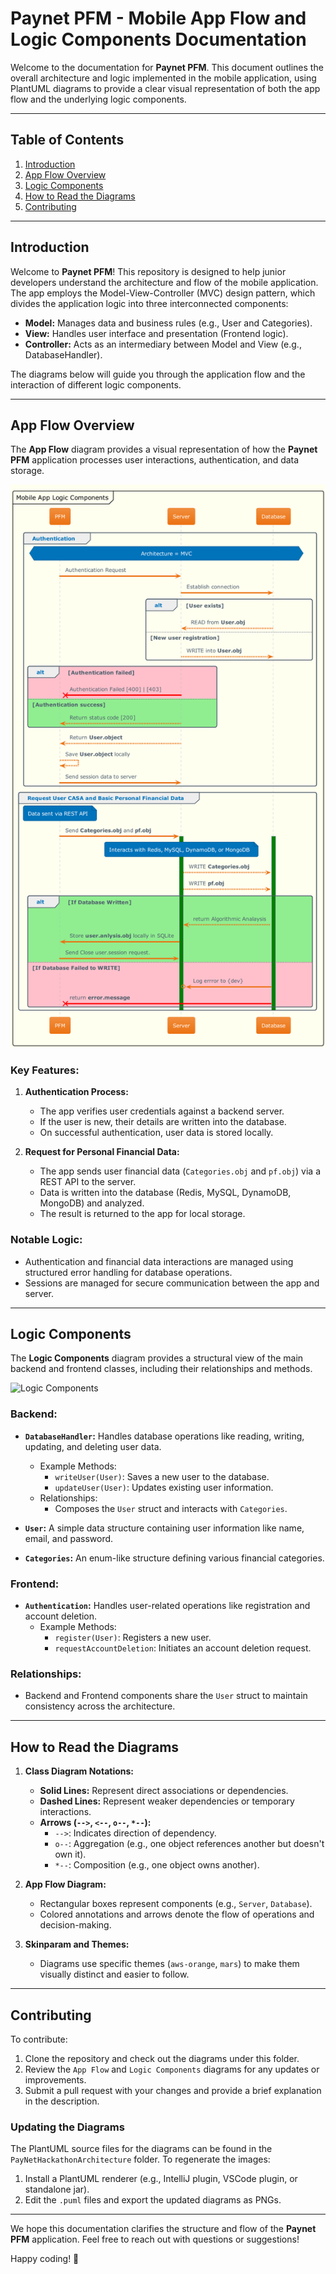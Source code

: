 # Paynet PFM - Mobile App Flow and Logic Components Documentation

Welcome to the documentation for **Paynet PFM**. This document outlines the overall architecture and logic implemented in the mobile application, using PlantUML diagrams to provide a clear visual representation of both the app flow and the underlying logic components.

---

## Table of Contents

1. [Introduction](#introduction)
2. [App Flow Overview](#app-flow-overview)
3. [Logic Components](#logic-components)
4. [How to Read the Diagrams](#how-to-read-the-diagrams)
5. [Contributing](#contributing)

---

## Introduction

Welcome to **Paynet PFM**! This repository is designed to help junior developers understand the architecture and flow of the mobile application. The app employs the Model-View-Controller (MVC) design pattern, which divides the application logic into three interconnected components:

- **Model:** Manages data and business rules (e.g., User and Categories).
- **View:** Handles user interface and presentation (Frontend logic).
- **Controller:** Acts as an intermediary between Model and View (e.g., DatabaseHandler).

The diagrams below will guide you through the application flow and the interaction of different logic components.

---

## App Flow Overview

The **App Flow** diagram provides a visual representation of how the **Paynet PFM** application processes user interactions, authentication, and data storage.

![App Flow](APP_FLOW.png)

### Key Features:

1. **Authentication Process:**

   - The app verifies user credentials against a backend server.
   - If the user is new, their details are written into the database.
   - On successful authentication, user data is stored locally.

2. **Request for Personal Financial Data:**
   - The app sends user financial data (`Categories.obj` and `pf.obj`) via a REST API to the server.
   - Data is written into the database (Redis, MySQL, DynamoDB, MongoDB) and analyzed.
   - The result is returned to the app for local storage.

### Notable Logic:

- Authentication and financial data interactions are managed using structured error handling for database operations.
- Sessions are managed for secure communication between the app and server.

---

## Logic Components

The **Logic Components** diagram provides a structural view of the main backend and frontend classes, including their relationships and methods.

![Logic Components](notyet)

### Backend:

- **`DatabaseHandler`:** Handles database operations like reading, writing, updating, and deleting user data.

  - Example Methods:
    - `writeUser(User)`: Saves a new user to the database.
    - `updateUser(User)`: Updates existing user information.
  - Relationships:
    - Composes the `User` struct and interacts with `Categories`.

- **`User`:** A simple data structure containing user information like name, email, and password.

- **`Categories`:** An enum-like structure defining various financial categories.

### Frontend:

- **`Authentication`:** Handles user-related operations like registration and account deletion.
  - Example Methods:
    - `register(User)`: Registers a new user.
    - `requestAccountDeletion`: Initiates an account deletion request.

### Relationships:

- Backend and Frontend components share the `User` struct to maintain consistency across the architecture.

---

## How to Read the Diagrams

1. **Class Diagram Notations:**

   - **Solid Lines:** Represent direct associations or dependencies.
   - **Dashed Lines:** Represent weaker dependencies or temporary interactions.
   - **Arrows (`-->`, `<--`, `o--`, `*--`):**
     - `-->`: Indicates direction of dependency.
     - `o--`: Aggregation (e.g., one object references another but doesn't own it).
     - `*--`: Composition (e.g., one object owns another).

2. **App Flow Diagram:**

   - Rectangular boxes represent components (e.g., `Server`, `Database`).
   - Colored annotations and arrows denote the flow of operations and decision-making.

3. **Skinparam and Themes:**
   - Diagrams use specific themes (`aws-orange`, `mars`) to make them visually distinct and easier to follow.

---

## Contributing

To contribute:

1. Clone the repository and check out the diagrams under this folder.
2. Review the `App Flow` and `Logic Components` diagrams for any updates or improvements.
3. Submit a pull request with your changes and provide a brief explanation in the description.

### Updating the Diagrams

The PlantUML source files for the diagrams can be found in the `PayNetHackathonArchitecture` folder. To regenerate the images:

1. Install a PlantUML renderer (e.g., IntelliJ plugin, VSCode plugin, or standalone jar).
2. Edit the `.puml` files and export the updated diagrams as PNGs.

---

We hope this documentation clarifies the structure and flow of the **Paynet PFM** application. Feel free to reach out with questions or suggestions!

Happy coding! 🚀
